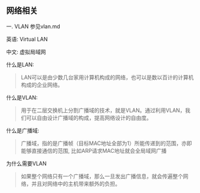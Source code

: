 ## 网络相关

一. VLAN 参见vlan.md

英语: Virtual LAN 

中文: 虚拟局域网

什么是LAN:
>    LAN可以是由少数几台家用计算机构成的网络，也可以是数以百计的计算机构成的企业网络。
    
什么是VLAN:
>    用于在二层交换机上分割广播域的技术，就是VLAN。通过利用VLAN，我们可以自由设计广播域的构成，提高网络设计的自由度。

什么是广播域:
>    广播域，指的是广播帧（目标MAC地址全部为1）所能传递到的范围，亦即能够直接通信的范围, 比如ARP请求MAC地址就会全局域网广播

为什么需要VLAN
>    如果整个网络只有一个广播域，那么一旦发出广播信息，就会传遍整个网络，并且对网络中的主机带来额外的负担。
